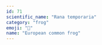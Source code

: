 ```yaml
---
id: 71
scientific_name: "Rana temporaria"
category: "frog"
emoji: "🐸"
name: "European common frog"
---
```

